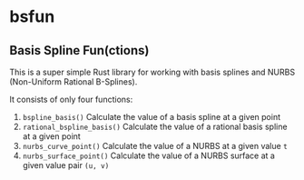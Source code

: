 # bsfun

## Basis Spline Fun(ctions)

This is a super simple Rust library for working with basis splines and NURBS (Non-Uniform Rational B-Splines).

It consists of only four functions:

1. `bspline_basis()` Calculate the value of a basis spline at a given point
2. `rational_bspline_basis()` Calculate the value of a rational basis spline at a given point
3. `nurbs_curve_point()` Calculate the value of a NURBS at a given value `t`
4. `nurbs_surface_point()` Calculate the value of a NURBS surface at a given value pair `(u, v)`
